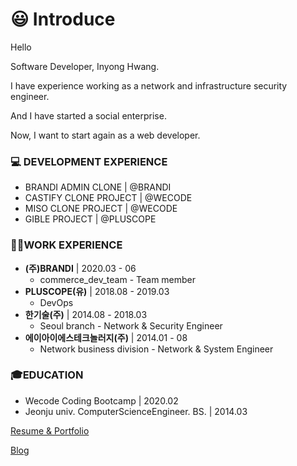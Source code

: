 # :smiley: Introduce
Hello 

Software Developer, Inyong Hwang.

I have experience working as a network and infrastructure security engineer.

And I have started a social enterprise.

Now, I want to start again as a web developer.

### 💻 DEVELOPMENT EXPERIENCE
- BRANDI ADMIN CLONE | @BRANDI
- CASTIFY CLONE PROJECT | @WECODE
- MISO CLONE PROJECT | @WECODE
- GIBLE PROJECT | @PLUSCOPE

### 👨‍💻WORK EXPERIENCE
- **(주)BRANDI** | 2020.03 - 06
    - commerce_dev_team - Team member
- **PLUSCOPE(유)** | 2018.08 - 2019.03
    - DevOps
- **한기술(주)** | 2014.08 - 2018.03
    - Seoul branch - Network & Security Engineer
- **에이아이에스테크놀러지(주)** | 2014.01 - 08
    - Network business division - Network & System Engineer

### 🎓EDUCATION
- Wecode Coding Bootcamp | 2020.02
- Jeonju univ. ComputerScienceEngineer. BS. | 2014.03

[Resume & Portfolio](https://www.canva.com/design/DADwf9reXmQ/o4GGeuDr-jUUKwozvwUMsw/view?utm_content=DADwf9reXmQ&utm_campaign=designshare&utm_medium=link&utm_source=sharebutton)

[Blog](https://velog.io/@inyong_pang)
